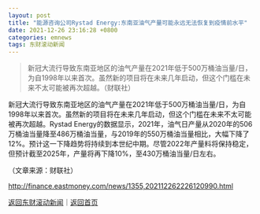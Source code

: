 ```yaml
---
layout: post
title: "能源咨询公司Rystad Energy:东南亚油气产量可能永远无法恢复到疫情前水平"
date: 2021-12-26 23:16:28 +0800
categories: emnews
tags: 东财滚动新闻
---
```

> 新冠大流行导致东南亚地区的油气产量在2021年低于500万桶油当量/日，为自1998年以来首次。虽然新的项目将在未来几年启动，但这个门槛在未来不太可能被再次超越。（财联社）

<p>新冠大流行导致东南亚地区的油气产量在2021年低于500万桶油当量/日，为自1998年以来首次。虽然新的项目将在未来几年启动，但这个门槛在未来不太可能被再次超越。Rystad Energy的数据显示，2021年，油气日产量从2020年的506万桶油当量降至486万桶油当量，与2019年的550万桶油当量相比，大幅下降了12%。预计这一下降趋势将持续到本世纪中期。尽管2022年产量料将保持稳定，但预计截至2025年，产量将再下降10%，至430万桶油当量/日左右。</p><p class="em_media">（文章来源：财联社）</p>

<http://finance.eastmoney.com/news/1355,202112262226120990.html>

[返回东财滚动新闻](//finews.withounder.com/emnews/)｜[返回首页](//finews.withounder.com/)